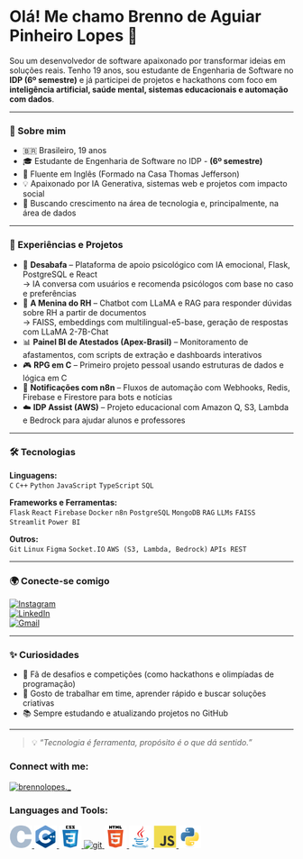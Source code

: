 # Olá! Me chamo Brenno de Aguiar Pinheiro Lopes 👋

Sou um desenvolvedor de software apaixonado por transformar ideias em soluções reais. Tenho 19 anos, sou estudante de Engenharia de Software no **IDP (6º semestre)** e já participei de projetos e hackathons com foco em **inteligência artificial, saúde mental, sistemas educacionais e automação com dados**.

---

### 🚀 Sobre mim

- 🇧🇷 Brasileiro, 19 anos
- 🎓 Estudante de Engenharia de Software no IDP - **(6º semestre)**
- 💬 Fluente em Inglês (Formado na Casa Thomas Jefferson)
- 💡 Apaixonado por IA Generativa, sistemas web e projetos com impacto social
- 🎯 Buscando crescimento na área de tecnologia e, principalmente, na área de dados

---

### 💼 Experiências e Projetos

- 🧠 **Desabafa** – Plataforma de apoio psicológico com IA emocional, Flask, PostgreSQL e React  
  → IA conversa com usuários e recomenda psicólogos com base no caso e preferências  
- 🤖 **A Menina do RH** – Chatbot com LLaMA e RAG para responder dúvidas sobre RH a partir de documentos  
  → FAISS, embeddings com multilingual-e5-base, geração de respostas com LLaMA 2-7B-Chat  
- 📊 **Painel BI de Atestados (Apex-Brasil)** – Monitoramento de afastamentos, com scripts de extração e dashboards interativos  
- 🎮 **RPG em C** – Primeiro projeto pessoal usando estruturas de dados e lógica em C  
- 🔁 **Notificações com n8n** – Fluxos de automação com Webhooks, Redis, Firebase e Firestore para bots e notícias  
- ☁️ **IDP Assist (AWS)** – Projeto educacional com Amazon Q, S3, Lambda e Bedrock para ajudar alunos e professores

---

### 🛠️ Tecnologias

**Linguagens:**  
`C` `C++` `Python` `JavaScript` `TypeScript` `SQL`

**Frameworks e Ferramentas:**  
`Flask` `React` `Firebase` `Docker` `n8n` `PostgreSQL` `MongoDB` `RAG` `LLMs` `FAISS` `Streamlit` `Power BI`

**Outros:**  
`Git` `Linux` `Figma` `Socket.IO` `AWS (S3, Lambda, Bedrock)` `APIs REST`

---

### 🌍 Conecte-se comigo

[![Instagram](https://img.shields.io/badge/@brennolopes-E4405F?style=for-the-badge&logo=instagram&logoColor=white)](https://instagram.com/seu_instagram)  
[![LinkedIn](https://img.shields.io/badge/Brenno%20Lopes-0077B5?style=for-the-badge&logo=linkedin&logoColor=white)](https://www.linkedin.com/in/seu_linkedin/)  
[![Gmail](https://img.shields.io/badge/brenno.lopes@email.com-D14836?style=for-the-badge&logo=gmail&logoColor=white)](mailto:brenno.lopes@email.com)

---

### ✨ Curiosidades

- 🧩 Fã de desafios e competições (como hackathons e olimpíadas de programação)
- 🦾 Gosto de trabalhar em time, aprender rápido e buscar soluções criativas
- 📚 Sempre estudando e atualizando projetos no GitHub

---

> 💡 *“Tecnologia é ferramenta, propósito é o que dá sentido.”*  


<h3 align="left">Connect with me:</h3>
<p align="left">
<a href="https://instagram.com/brennolopes._" target="blank"><img align="center" src="https://raw.githubusercontent.com/rahuldkjain/github-profile-readme-generator/master/src/images/icons/Social/instagram.svg" alt="brennolopes._" height="30" width="40" /></a>
</p>

<h3 align="left">Languages and Tools:</h3>
<p align="left"> <a href="https://www.cprogramming.com/" target="_blank" rel="noreferrer"> <img src="https://raw.githubusercontent.com/devicons/devicon/master/icons/c/c-original.svg" alt="c" width="40" height="40"/> </a> <a href="https://www.w3schools.com/cpp/" target="_blank" rel="noreferrer"> <img src="https://raw.githubusercontent.com/devicons/devicon/master/icons/cplusplus/cplusplus-original.svg" alt="cplusplus" width="40" height="40"/> </a> <a href="https://www.w3schools.com/css/" target="_blank" rel="noreferrer"> <img src="https://raw.githubusercontent.com/devicons/devicon/master/icons/css3/css3-original-wordmark.svg" alt="css3" width="40" height="40"/> </a> <a href="https://git-scm.com/" target="_blank" rel="noreferrer"> <img src="https://www.vectorlogo.zone/logos/git-scm/git-scm-icon.svg" alt="git" width="40" height="40"/> </a> <a href="https://www.w3.org/html/" target="_blank" rel="noreferrer"> <img src="https://raw.githubusercontent.com/devicons/devicon/master/icons/html5/html5-original-wordmark.svg" alt="html5" width="40" height="40"/> </a> <a href="https://www.java.com" target="_blank" rel="noreferrer"> <img src="https://raw.githubusercontent.com/devicons/devicon/master/icons/java/java-original.svg" alt="java" width="40" height="40"/> </a> <a href="https://developer.mozilla.org/en-US/docs/Web/JavaScript" target="_blank" rel="noreferrer"> <img src="https://raw.githubusercontent.com/devicons/devicon/master/icons/javascript/javascript-original.svg" alt="javascript" width="40" height="40"/> </a> <a href="https://www.python.org" target="_blank" rel="noreferrer"> <img src="https://raw.githubusercontent.com/devicons/devicon/master/icons/python/python-original.svg" alt="python" width="40" height="40"/> </a> </p>
